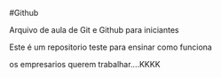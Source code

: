 










#Github

Arquivo de aula de Git e Github para iniciantes


Este é um repositorio teste para ensinar como funciona 

os empresarios querem trabalhar....KKKK














